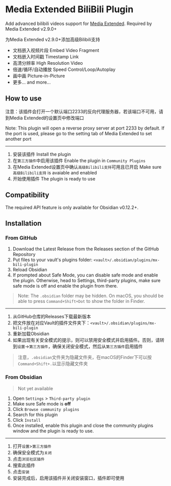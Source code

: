 # Media Extended BiliBili Plugin

Add advanced bilibili videos support for [Media Extended](https://github.com/aidenlx/media-extended). Required by Media Extended v2.9.0+

为Media Extended v2.9.0+添加高级Bilibili支持

- 文档嵌入视频片段 Embed Video Fragment
- 文档嵌入时间戳 Timestamp Link
- 高清分辨率 High Resolution Video
- 倍速/循环/自动播放 Speed Control/Loop/Autoplay
- 画中画 Picture-in-Picture
- 更多... and more...

## How to use

注意：该插件会打开一个默认端口2233的反向代理服务器，若该端口不可用，请到Media Extended的设置页中修改端口

Note: This plugin will open a reverse proxy server at port 2233 by default. If the port is used, please go to the setting tab of Media Extended to set another port

***

1. 安装该插件 Install the plugin
2. 在`第三方插件`中启用该插件 Enable the plugin in `Community Plugins`
3. 在Media Extended设置页中确认`高级Bilibili支持`可用且已开启 Make sure `高级Bilibili支持` is avaiable and enabled
4. 开始使用插件 The plugin is ready to use

## Compatibility

The required API feature is only available for Obsidian v0.12.2+.

## Installation

### From GitHub

1. Download the Latest Release from the Releases section of the GitHub Repository
2. Put files to your vault's plugins folder: `<vault>/.obsidian/plugins/mx-bili-plugin`  
3. Reload Obsidian
4. If prompted about Safe Mode, you can disable safe mode and enable the plugin.
Otherwise, head to Settings, third-party plugins, make sure safe mode is off and
enable the plugin from there.

> Note: The `.obsidian` folder may be hidden. On macOS, you should be able to press `Command+Shift+Dot` to show the folder in Finder.

***

1. 从GitHub仓库的Releases下载最新版本
2. 把文件放在对应Vault的插件文件夹下：`<vault>/.obsidian/plugins/mx-bili-plugin`
3. 重新加载Obsidian
4. 如果出现有关安全模式的提示，则可以禁用安全模式并启用插件。否则，请转到`设置`→`第三方插件`，确保关闭安全模式，然后从`第三方插件`启用插件

> 注意，`.obsidian`文件夹为隐藏文件夹，在macOS的Finder下可以按`Command+Shift+.`以显示隐藏文件夹

### From Obsidian

> Not yet available

1. Open `Settings` > `Third-party plugin`
2. Make sure Safe mode is **off**
3. Click `Browse community plugins`
4. Search for this plugin
5. Click `Install`
6. Once installed, enable this plugin and close the community plugins window and the plugin is ready to use.

***

1. 打开`设置`>`第三方插件`
2. 确保安全模式为`关闭`
3. 点击`浏览社区插件`
4. 搜索此插件
5. 点击`安装`
6. 安装完成后，启用该插件并关闭安装窗口，插件即可使用
